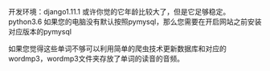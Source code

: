 开发环境：django1.11.1 或许你觉的它年龄比较大了，但是它足够稳定。
        python3.6
如果您的电脑没有默认按照pymysql，那么您需要在开启网站之前安装对应版本的pymysql

如果您觉得这些单词不够可以利用简单的爬虫技术更新数据库和对应的wordmp3，wordmp3文件夹存放了单词的读音的音频。
